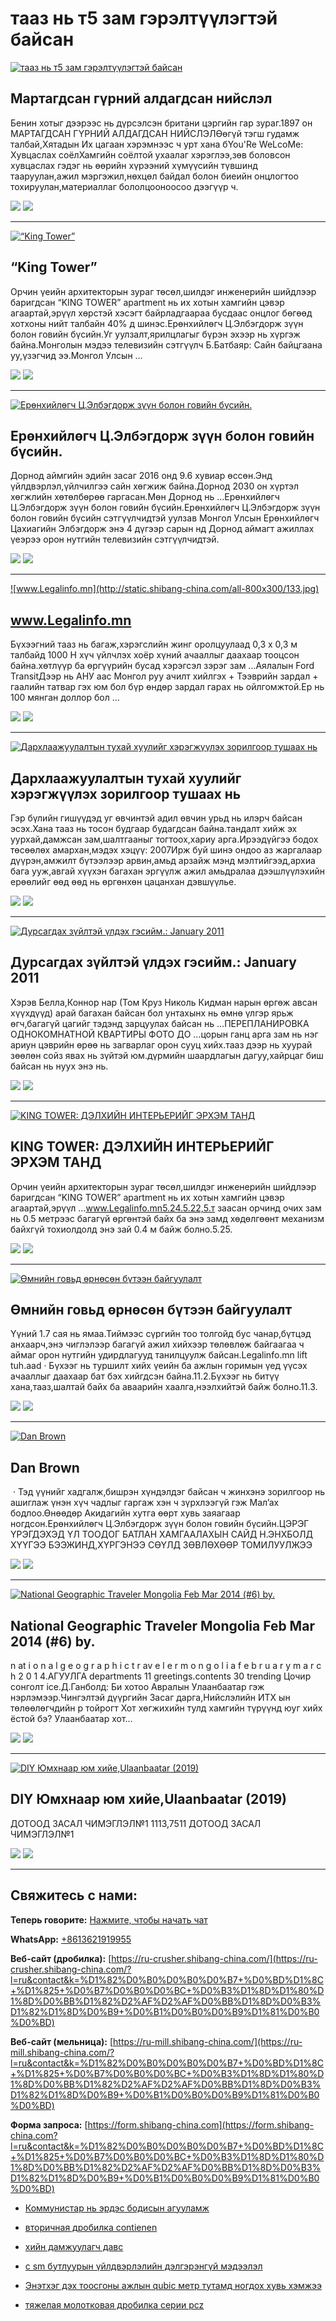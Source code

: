 # тааз нь т5 зам гэрэлтүүлэгтэй байсан

<a href="https://swt.shibang-china.com/?l=ru&img&k=%D1%82%D0%B0%D0%B0%D0%B7+%D0%BD%D1%8C+%D1%825+%D0%B7%D0%B0%D0%BC+%D0%B3%D1%8D%D1%80%D1%8D%D0%BB%D1%82%D2%AF%D2%AF%D0%BB%D1%8D%D0%B3%D1%82%D1%8D%D0%B9+%D0%B1%D0%B0%D0%B9%D1%81%D0%B0%D0%BD" target="_blank">![тааз нь т5 зам гэрэлтүүлэгтэй байсан](http://static.shibang-china.com/all-800x300/674.jpg)</a>

## Мартагдсан гүрний алдагдсан нийслэл
Бенин хотыг дээрээс нь дүрсэлсэн британи цэргийн гар зураг.1897 он МАРТАГДСАН ГҮРНИЙ АЛДАГДСАН НИЙСЛЭЛӨөгүй тэгш гудамж талбай,Хятадын Их цагаан хэрэмнээс ч урт хана бYou'Re WeLcoMe: Хувцаслах соёлХамгийн соёлтой ухаалаг хэрэглээ,зөв боловсон хувцаслах гэдэг нь өөрийн хүрээний хүмүүсийн түвшинд тааруулан,ажил мэргэжил,нөхцөл байдал болон биеийн онцлогтоо тохируулан,материаллаг бололцооноосоо дээгүүр ч.


<a href="https://whatsapp.shibangsoft.com/WhatsApp.php" target="_blank" title="WhatsApp">![](http://static.shibang-china.com/icon/whatsapp.png)</a> <a href="https://swt.shibang-china.com/?l=ru&icon&k=%D1%82%D0%B0%D0%B0%D0%B7+%D0%BD%D1%8C+%D1%825+%D0%B7%D0%B0%D0%BC+%D0%B3%D1%8D%D1%80%D1%8D%D0%BB%D1%82%D2%AF%D2%AF%D0%BB%D1%8D%D0%B3%D1%82%D1%8D%D0%B9+%D0%B1%D0%B0%D0%B9%D1%81%D0%B0%D0%BD" target="_blank">![](http://static.shibang-china.com/icon/chat-ru.png)</a>

---

<a href="https://swt.shibang-china.com/?l=ru&img&k=%D1%82%D0%B0%D0%B0%D0%B7+%D0%BD%D1%8C+%D1%825+%D0%B7%D0%B0%D0%BC+%D0%B3%D1%8D%D1%80%D1%8D%D0%BB%D1%82%D2%AF%D2%AF%D0%BB%D1%8D%D0%B3%D1%82%D1%8D%D0%B9+%D0%B1%D0%B0%D0%B9%D1%81%D0%B0%D0%BD" target="_blank">![“King Tower”](http://static.shibang-china.com/all-800x300/678.jpg)</a>

## “King Tower”
Орчин үеийн архитекторын зураг төсөл,шилдэг инженерийн шийдлээр баригдсан “KING TOWER” apartment нь их хотын хамгийн цэвэр агаартай,эрүүл хөрстэй хэсэгт байрладгаараа бусдаас онцлог бөгөөд хотхоны нийт талбайн 40% д шинэс.Ерөнхийлөгч Ц.Элбэгдорж зүүн болон говийн бүсийн.Уг уулзалт,ярилцлагыг бүрэн эхээр нь хүргэж байна.Монголын мэдээ телевизийн сэтгүүлч Б.Батбаяр: Сайн байцгаана уу,үзэгчид ээ.Монгол Улсын …


<a href="https://whatsapp.shibangsoft.com/WhatsApp.php" target="_blank" title="WhatsApp">![](http://static.shibang-china.com/icon/whatsapp.png)</a> <a href="https://swt.shibang-china.com/?l=ru&icon&k=%D1%82%D0%B0%D0%B0%D0%B7+%D0%BD%D1%8C+%D1%825+%D0%B7%D0%B0%D0%BC+%D0%B3%D1%8D%D1%80%D1%8D%D0%BB%D1%82%D2%AF%D2%AF%D0%BB%D1%8D%D0%B3%D1%82%D1%8D%D0%B9+%D0%B1%D0%B0%D0%B9%D1%81%D0%B0%D0%BD" target="_blank">![](http://static.shibang-china.com/icon/chat-ru.png)</a>

---

<a href="https://swt.shibang-china.com/?l=ru&img&k=%D1%82%D0%B0%D0%B0%D0%B7+%D0%BD%D1%8C+%D1%825+%D0%B7%D0%B0%D0%BC+%D0%B3%D1%8D%D1%80%D1%8D%D0%BB%D1%82%D2%AF%D2%AF%D0%BB%D1%8D%D0%B3%D1%82%D1%8D%D0%B9+%D0%B1%D0%B0%D0%B9%D1%81%D0%B0%D0%BD" target="_blank">![Ерөнхийлөгч Ц.Элбэгдорж зүүн болон говийн бүсийн.](http://static.shibang-china.com/all-800x300/340.jpg)</a>

## Ерөнхийлөгч Ц.Элбэгдорж зүүн болон говийн бүсийн.
Дорнод аймгийн эдийн засаг 2016 онд 9.6 хувиар өссөн.Энд үйлдвэрлэл,үйлчилгээ сайн хөгжиж байна.Дорнод 2030 он хүртэл хөгжлийн хөтөлбөрөө гаргасан.Мөн Дорнод нь …Ерөнхийлөгч Ц.Элбэгдорж зүүн болон говийн бүсийн.Ерөнхийлөгч Ц.Элбэгдорж зүүн болон говийн бүсийн сэтгүүлчидтэй уулзав Монгол Улсын Ерөнхийлөгч Цахиагийн Элбэгдорж энэ 4 дүгээр сарын нд Дорнод аймагт ажиллах үеэрээ орон нутгийн телевизийн сэтгүүлчидтэй.


<a href="https://whatsapp.shibangsoft.com/WhatsApp.php" target="_blank" title="WhatsApp">![](http://static.shibang-china.com/icon/whatsapp.png)</a> <a href="https://swt.shibang-china.com/?l=ru&icon&k=%D1%82%D0%B0%D0%B0%D0%B7+%D0%BD%D1%8C+%D1%825+%D0%B7%D0%B0%D0%BC+%D0%B3%D1%8D%D1%80%D1%8D%D0%BB%D1%82%D2%AF%D2%AF%D0%BB%D1%8D%D0%B3%D1%82%D1%8D%D0%B9+%D0%B1%D0%B0%D0%B9%D1%81%D0%B0%D0%BD" target="_blank">![](http://static.shibang-china.com/icon/chat-ru.png)</a>

---

<a href="https://swt.shibang-china.com/?l=ru&img&k=%D1%82%D0%B0%D0%B0%D0%B7+%D0%BD%D1%8C+%D1%825+%D0%B7%D0%B0%D0%BC+%D0%B3%D1%8D%D1%80%D1%8D%D0%BB%D1%82%D2%AF%D2%AF%D0%BB%D1%8D%D0%B3%D1%82%D1%8D%D0%B9+%D0%B1%D0%B0%D0%B9%D1%81%D0%B0%D0%BD" target="_blank">![www.Legalinfo.mn](http://static.shibang-china.com/all-800x300/133.jpg)</a>

## www.Legalinfo.mn
Бүхээгний тааз нь багаж,хэрэгслийн жинг оролцуулаад 0,3 х 0,3 м талбайд 1000 Н хүч үйлчлэх хоёр хүний ачааллыг даахаар тооцсон байна.хөтлүүр ба өргүүрийн бусад хэрэгсэл зэрэг зам …Аялалын Ford TransitДээр нь АНУ аас Монгол руу ачилт хийлгэх + Тээврийн зардал + гаалийн татвар гэх юм бол бүр өндөр зардал гарах нь ойлгомжтой.Ер нь 100 мянган доллор бол …


<a href="https://whatsapp.shibangsoft.com/WhatsApp.php" target="_blank" title="WhatsApp">![](http://static.shibang-china.com/icon/whatsapp.png)</a> <a href="https://swt.shibang-china.com/?l=ru&icon&k=%D1%82%D0%B0%D0%B0%D0%B7+%D0%BD%D1%8C+%D1%825+%D0%B7%D0%B0%D0%BC+%D0%B3%D1%8D%D1%80%D1%8D%D0%BB%D1%82%D2%AF%D2%AF%D0%BB%D1%8D%D0%B3%D1%82%D1%8D%D0%B9+%D0%B1%D0%B0%D0%B9%D1%81%D0%B0%D0%BD" target="_blank">![](http://static.shibang-china.com/icon/chat-ru.png)</a>

---

<a href="https://swt.shibang-china.com/?l=ru&img&k=%D1%82%D0%B0%D0%B0%D0%B7+%D0%BD%D1%8C+%D1%825+%D0%B7%D0%B0%D0%BC+%D0%B3%D1%8D%D1%80%D1%8D%D0%BB%D1%82%D2%AF%D2%AF%D0%BB%D1%8D%D0%B3%D1%82%D1%8D%D0%B9+%D0%B1%D0%B0%D0%B9%D1%81%D0%B0%D0%BD" target="_blank">![Дархлаажуулалтын тухай хуулийг хэрэгжүүлэх зорилгоор тушаах нь](http://static.shibang-china.com/all-800x300/316.jpg)</a>

## Дархлаажуулалтын тухай хуулийг хэрэгжүүлэх зорилгоор тушаах нь
Гэр бүлийн гишүүдэд уг өвчинтэй адил өвчин урьд нь илэрч байсан эсэх.Хана тааз нь тосон будгаар будагдсан байна.тандалт хийж эх уурхай,дамжсан зам,шалтгааныг тогтоох,хариу арга.Ирээдүйгээ бодох төсөөлөх амархан,мэдэх хэцүү: 2007Ирж буй шинэ ондоо аз жаргалаар дүүрэн,амжилт бүтээлээр арвин,амьд арзайж мэнд мэлтийгээд,архиа бага ууж,авгай хүүхэн багахан эргүүлж ажил амьдралаа дээшлүүлэхийн ерөөлийг өөд өөд нь өргөнхөн цацанхан дэвшүүлье.


<a href="https://whatsapp.shibangsoft.com/WhatsApp.php" target="_blank" title="WhatsApp">![](http://static.shibang-china.com/icon/whatsapp.png)</a> <a href="https://swt.shibang-china.com/?l=ru&icon&k=%D1%82%D0%B0%D0%B0%D0%B7+%D0%BD%D1%8C+%D1%825+%D0%B7%D0%B0%D0%BC+%D0%B3%D1%8D%D1%80%D1%8D%D0%BB%D1%82%D2%AF%D2%AF%D0%BB%D1%8D%D0%B3%D1%82%D1%8D%D0%B9+%D0%B1%D0%B0%D0%B9%D1%81%D0%B0%D0%BD" target="_blank">![](http://static.shibang-china.com/icon/chat-ru.png)</a>

---

<a href="https://swt.shibang-china.com/?l=ru&img&k=%D1%82%D0%B0%D0%B0%D0%B7+%D0%BD%D1%8C+%D1%825+%D0%B7%D0%B0%D0%BC+%D0%B3%D1%8D%D1%80%D1%8D%D0%BB%D1%82%D2%AF%D2%AF%D0%BB%D1%8D%D0%B3%D1%82%D1%8D%D0%B9+%D0%B1%D0%B0%D0%B9%D1%81%D0%B0%D0%BD" target="_blank">![Дурсагдах зүйлтэй үлдэх гэсийм.: January 2011](http://static.shibang-china.com/all-800x300/1177.jpg)</a>

## Дурсагдах зүйлтэй үлдэх гэсийм.: January 2011
Хэрэв Белла,Коннор нар (Том Круз Николь Кидман нарын өргөж авсан хүүхдүүд) арай багахан байсан бол унтахынх нь өмнө үлгэр ярьж өгч,багагүй цагийг тэдэнд зарцуулах байсан нь …ПЕРЕПЛАНИРОВКА ОДНОКОМНАТНОЙ КВАРТИРЫ ФОТО ДО …цорын ганц арга зам нь нэг ариун цэврийн өрөө нь загварлаг орон сууц хийх.тааз дээр нь хуурай зөөлөн сойз явах нь зүйтэй юм.дүрмийн шаардлагын дагуу,хайрцаг биш байсан нь нуух энэ нь.


<a href="https://whatsapp.shibangsoft.com/WhatsApp.php" target="_blank" title="WhatsApp">![](http://static.shibang-china.com/icon/whatsapp.png)</a> <a href="https://swt.shibang-china.com/?l=ru&icon&k=%D1%82%D0%B0%D0%B0%D0%B7+%D0%BD%D1%8C+%D1%825+%D0%B7%D0%B0%D0%BC+%D0%B3%D1%8D%D1%80%D1%8D%D0%BB%D1%82%D2%AF%D2%AF%D0%BB%D1%8D%D0%B3%D1%82%D1%8D%D0%B9+%D0%B1%D0%B0%D0%B9%D1%81%D0%B0%D0%BD" target="_blank">![](http://static.shibang-china.com/icon/chat-ru.png)</a>

---

<a href="https://swt.shibang-china.com/?l=ru&img&k=%D1%82%D0%B0%D0%B0%D0%B7+%D0%BD%D1%8C+%D1%825+%D0%B7%D0%B0%D0%BC+%D0%B3%D1%8D%D1%80%D1%8D%D0%BB%D1%82%D2%AF%D2%AF%D0%BB%D1%8D%D0%B3%D1%82%D1%8D%D0%B9+%D0%B1%D0%B0%D0%B9%D1%81%D0%B0%D0%BD" target="_blank">![KING TOWER: ДЭЛХИЙН ИНТЕРЬЕРИЙГ ЭРХЭМ ТАНД](http://static.shibang-china.com/all-800x300/263.jpg)</a>

## KING TOWER: ДЭЛХИЙН ИНТЕРЬЕРИЙГ ЭРХЭМ ТАНД
Орчин үеийн архитекторын зураг төсөл,шилдэг инженерийн шийдлээр баригдсан “KING TOWER” apartment нь их хотын хамгийн цэвэр агаартай,эрүүл …www.Legalinfo.mn5.24.5.22,5.т заасан орчинд очих зам нь 0.5 метрээс багагүй өргөнтэй байх ба энэ замд хөдөлгөөнт механизм байхгүй тохиолдолд энэ зай 0.4 м байж болно.5.25.


<a href="https://whatsapp.shibangsoft.com/WhatsApp.php" target="_blank" title="WhatsApp">![](http://static.shibang-china.com/icon/whatsapp.png)</a> <a href="https://swt.shibang-china.com/?l=ru&icon&k=%D1%82%D0%B0%D0%B0%D0%B7+%D0%BD%D1%8C+%D1%825+%D0%B7%D0%B0%D0%BC+%D0%B3%D1%8D%D1%80%D1%8D%D0%BB%D1%82%D2%AF%D2%AF%D0%BB%D1%8D%D0%B3%D1%82%D1%8D%D0%B9+%D0%B1%D0%B0%D0%B9%D1%81%D0%B0%D0%BD" target="_blank">![](http://static.shibang-china.com/icon/chat-ru.png)</a>

---

<a href="https://swt.shibang-china.com/?l=ru&img&k=%D1%82%D0%B0%D0%B0%D0%B7+%D0%BD%D1%8C+%D1%825+%D0%B7%D0%B0%D0%BC+%D0%B3%D1%8D%D1%80%D1%8D%D0%BB%D1%82%D2%AF%D2%AF%D0%BB%D1%8D%D0%B3%D1%82%D1%8D%D0%B9+%D0%B1%D0%B0%D0%B9%D1%81%D0%B0%D0%BD" target="_blank">![Өмнийн говьд өрнөсөн бүтээн байгуулалт](http://static.shibang-china.com/all-800x300/1233.jpg)</a>

## Өмнийн говьд өрнөсөн бүтээн байгуулалт
Үүний 1.7 сая нь ямаа.Тиймээс сүргийн тоо толгойд бус чанар,бүтцэд анхаарч,энэ чиглэлээр багагүй ажил хийхээр төлөвлөж байгаагаа ч аймаг орон нутгийн удирдлагууд танилцуулж байсан.Legalinfo.mn lift tuh.aad&nbsp;&#0183;&#32;Бүхээг нь туршилт хийх үеийн ба ажлын горимын үед үүсэх ачааллыг даахаар бат бэх хийгдсэн байна.11.2.Бүхээг нь битүү хана,тааз,шалтай байх ба аваарийн хаалга,нээлхийтэй байж болно.11.3.


<a href="https://whatsapp.shibangsoft.com/WhatsApp.php" target="_blank" title="WhatsApp">![](http://static.shibang-china.com/icon/whatsapp.png)</a> <a href="https://swt.shibang-china.com/?l=ru&icon&k=%D1%82%D0%B0%D0%B0%D0%B7+%D0%BD%D1%8C+%D1%825+%D0%B7%D0%B0%D0%BC+%D0%B3%D1%8D%D1%80%D1%8D%D0%BB%D1%82%D2%AF%D2%AF%D0%BB%D1%8D%D0%B3%D1%82%D1%8D%D0%B9+%D0%B1%D0%B0%D0%B9%D1%81%D0%B0%D0%BD" target="_blank">![](http://static.shibang-china.com/icon/chat-ru.png)</a>

---

<a href="https://swt.shibang-china.com/?l=ru&img&k=%D1%82%D0%B0%D0%B0%D0%B7+%D0%BD%D1%8C+%D1%825+%D0%B7%D0%B0%D0%BC+%D0%B3%D1%8D%D1%80%D1%8D%D0%BB%D1%82%D2%AF%D2%AF%D0%BB%D1%8D%D0%B3%D1%82%D1%8D%D0%B9+%D0%B1%D0%B0%D0%B9%D1%81%D0%B0%D0%BD" target="_blank">![Dan Brown](http://static.shibang-china.com/all-800x300/937.jpg)</a>

## Dan Brown
&nbsp;&#0183;&#32;Тэд үүнийг хадгалж,бишрэн хүндэлдэг байсан ч жинхэнэ зорилгоор нь ашиглаж үнэн хүч чадлыг гаргаж хэн ч зүрхлээгүй гэж Мал’ах бодлоо.Өнөөдөр Акидагийн хутга өөрт хувь заяагаар ногдсон.Ерөнхийлөгч Ц.Элбэгдорж зүүн болон говийн бүсийн.ЦЭРЭГ ҮРЭГДЭХЭД ҮЛ ТООДОГ БАТЛАН ХАМГААЛАХЫН САЙД Н.ЭНХБОЛД ХҮҮГЭЭ БЭЭЖИНД,ХҮРГЭНЭЭ СӨҮЛД ЗӨВЛӨХӨӨР ТОМИЛУУЛЖЭЭ


<a href="https://whatsapp.shibangsoft.com/WhatsApp.php" target="_blank" title="WhatsApp">![](http://static.shibang-china.com/icon/whatsapp.png)</a> <a href="https://swt.shibang-china.com/?l=ru&icon&k=%D1%82%D0%B0%D0%B0%D0%B7+%D0%BD%D1%8C+%D1%825+%D0%B7%D0%B0%D0%BC+%D0%B3%D1%8D%D1%80%D1%8D%D0%BB%D1%82%D2%AF%D2%AF%D0%BB%D1%8D%D0%B3%D1%82%D1%8D%D0%B9+%D0%B1%D0%B0%D0%B9%D1%81%D0%B0%D0%BD" target="_blank">![](http://static.shibang-china.com/icon/chat-ru.png)</a>

---

<a href="https://swt.shibang-china.com/?l=ru&img&k=%D1%82%D0%B0%D0%B0%D0%B7+%D0%BD%D1%8C+%D1%825+%D0%B7%D0%B0%D0%BC+%D0%B3%D1%8D%D1%80%D1%8D%D0%BB%D1%82%D2%AF%D2%AF%D0%BB%D1%8D%D0%B3%D1%82%D1%8D%D0%B9+%D0%B1%D0%B0%D0%B9%D1%81%D0%B0%D0%BD" target="_blank">![National Geographic Traveler Mongolia Feb Mar 2014 (#6) by.](http://static.shibang-china.com/all-800x300/686.jpg)</a>

## National Geographic Traveler Mongolia Feb Mar 2014 (#6) by.
n at i o n a l g e o g r a p h i c t r av e l e r m o n g o l i a f e b r u a r y m a r c h 2 0 1 4.АГУУЛГА departments 11 greetings.contents 30 trending Цочир сонголт ice.Д.Ганболд: Би хотоо Авралын Улаанбаатар гэж нэрлэмээр.Чингэлтэй дүүргийн Засаг дарга,Нийслэлийн ИТХ ын төлөөлөгчдийн р тойрогт Хот хөгжихийн тулд хамгийн түрүүнд юуг хийх ёстой бэ? Улаанбаатар хот…


<a href="https://whatsapp.shibangsoft.com/WhatsApp.php" target="_blank" title="WhatsApp">![](http://static.shibang-china.com/icon/whatsapp.png)</a> <a href="https://swt.shibang-china.com/?l=ru&icon&k=%D1%82%D0%B0%D0%B0%D0%B7+%D0%BD%D1%8C+%D1%825+%D0%B7%D0%B0%D0%BC+%D0%B3%D1%8D%D1%80%D1%8D%D0%BB%D1%82%D2%AF%D2%AF%D0%BB%D1%8D%D0%B3%D1%82%D1%8D%D0%B9+%D0%B1%D0%B0%D0%B9%D1%81%D0%B0%D0%BD" target="_blank">![](http://static.shibang-china.com/icon/chat-ru.png)</a>

---

<a href="https://swt.shibang-china.com/?l=ru&img&k=%D1%82%D0%B0%D0%B0%D0%B7+%D0%BD%D1%8C+%D1%825+%D0%B7%D0%B0%D0%BC+%D0%B3%D1%8D%D1%80%D1%8D%D0%BB%D1%82%D2%AF%D2%AF%D0%BB%D1%8D%D0%B3%D1%82%D1%8D%D0%B9+%D0%B1%D0%B0%D0%B9%D1%81%D0%B0%D0%BD" target="_blank">![DIY Юмхнаар юм хийе,Ulaanbaatar (2019)](http://static.shibang-china.com/all-800x300/1285.jpg)</a>

## DIY Юмхнаар юм хийе,Ulaanbaatar (2019)
ДОТООД ЗАСАЛ ЧИМЭГЛЭЛ№1 1113,7511 ДОТООД ЗАСАЛ ЧИМЭГЛЭЛ№1

<a href="https://whatsapp.shibangsoft.com/WhatsApp.php" target="_blank" title="WhatsApp">![](http://static.shibang-china.com/icon/whatsapp.png)</a> <a href="https://swt.shibang-china.com/?l=ru&icon&k=%D1%82%D0%B0%D0%B0%D0%B7+%D0%BD%D1%8C+%D1%825+%D0%B7%D0%B0%D0%BC+%D0%B3%D1%8D%D1%80%D1%8D%D0%BB%D1%82%D2%AF%D2%AF%D0%BB%D1%8D%D0%B3%D1%82%D1%8D%D0%B9+%D0%B1%D0%B0%D0%B9%D1%81%D0%B0%D0%BD" target="_blank">![](http://static.shibang-china.com/icon/chat-ru.png)</a>

---
## Свяжитесь с нами:

**Теперь говорите:** [Нажмите, чтобы начать чат](https://swt.shibang-china.com?l=ru&contact&k=%D1%82%D0%B0%D0%B0%D0%B7+%D0%BD%D1%8C+%D1%825+%D0%B7%D0%B0%D0%BC+%D0%B3%D1%8D%D1%80%D1%8D%D0%BB%D1%82%D2%AF%D2%AF%D0%BB%D1%8D%D0%B3%D1%82%D1%8D%D0%B9+%D0%B1%D0%B0%D0%B9%D1%81%D0%B0%D0%BD)

**WhatsApp:**  [+8613621919955](https://whatsapp.shibangsoft.com/WhatsApp.php)

**Веб-сайт (дробилка):** [https://ru-crusher.shibang-china.com/](https://ru-crusher.shibang-china.com/?l=ru&contact&k=%D1%82%D0%B0%D0%B0%D0%B7+%D0%BD%D1%8C+%D1%825+%D0%B7%D0%B0%D0%BC+%D0%B3%D1%8D%D1%80%D1%8D%D0%BB%D1%82%D2%AF%D2%AF%D0%BB%D1%8D%D0%B3%D1%82%D1%8D%D0%B9+%D0%B1%D0%B0%D0%B9%D1%81%D0%B0%D0%BD)

**Веб-сайт (мельница):** [https://ru-mill.shibang-china.com/](https://ru-mill.shibang-china.com/?l=ru&contact&k=%D1%82%D0%B0%D0%B0%D0%B7+%D0%BD%D1%8C+%D1%825+%D0%B7%D0%B0%D0%BC+%D0%B3%D1%8D%D1%80%D1%8D%D0%BB%D1%82%D2%AF%D2%AF%D0%BB%D1%8D%D0%B3%D1%82%D1%8D%D0%B9+%D0%B1%D0%B0%D0%B9%D1%81%D0%B0%D0%BD)

**Форма запроса:** [https://form.shibang-china.com](https://form.shibang-china.com?l=ru&contact&k=%D1%82%D0%B0%D0%B0%D0%B7+%D0%BD%D1%8C+%D1%825+%D0%B7%D0%B0%D0%BC+%D0%B3%D1%8D%D1%80%D1%8D%D0%BB%D1%82%D2%AF%D2%AF%D0%BB%D1%8D%D0%B3%D1%82%D1%8D%D0%B9+%D0%B1%D0%B0%D0%B9%D1%81%D0%B0%D0%BD)

* [Коммунистар нь эрдэс бодисын агууламж](../127/%D0%9A%D0%BE%D0%BC%D0%BC%D1%83%D0%BD%D0%B8%D1%81%D1%82%D0%B0%D1%80%20%D0%BD%D1%8C%20%D1%8D%D1%80%D0%B4%D1%8D%D1%81%20%D0%B1%D0%BE%D0%B4%D0%B8%D1%81%D1%8B%D0%BD%20%D0%B0%D0%B3%D1%83%D1%83%D0%BB%D0%B0%D0%BC%D0%B6.md)

* [вторичная дробилка contienen](../126/%D0%B2%D1%82%D0%BE%D1%80%D0%B8%D1%87%D0%BD%D0%B0%D1%8F%20%D0%B4%D1%80%D0%BE%D0%B1%D0%B8%D0%BB%D0%BA%D0%B0%20contienen.md)

* [хийн дамжуулагч давс](../126/%D1%85%D0%B8%D0%B9%D0%BD%20%D0%B4%D0%B0%D0%BC%D0%B6%D1%83%D1%83%D0%BB%D0%B0%D0%B3%D1%87%20%D0%B4%D0%B0%D0%B2%D1%81.md)

* [c sm бутлуурын үйлдвэрлэлийн дэлгэрэнгүй мэдээлэл](../128/c%20sm%20%D0%B1%D1%83%D1%82%D0%BB%D1%83%D1%83%D1%80%D1%8B%D0%BD%20%D2%AF%D0%B9%D0%BB%D0%B4%D0%B2%D1%8D%D1%80%D0%BB%D1%8D%D0%BB%D0%B8%D0%B9%D0%BD%20%D0%B4%D1%8D%D0%BB%D0%B3%D1%8D%D1%80%D1%8D%D0%BD%D0%B3%D2%AF%D0%B9%20%D0%BC%D1%8D%D0%B4%D1%8D%D1%8D%D0%BB%D1%8D%D0%BB.md)

* [Энэтхэг дэх тоосгоны ажлын qubic метр тутамд ногдох хувь хэмжээ](../126/%D0%AD%D0%BD%D1%8D%D1%82%D1%85%D1%8D%D0%B3%20%D0%B4%D1%8D%D1%85%20%D1%82%D0%BE%D0%BE%D1%81%D0%B3%D0%BE%D0%BD%D1%8B%20%D0%B0%D0%B6%D0%BB%D1%8B%D0%BD%20qubic%20%D0%BC%D0%B5%D1%82%D1%80%20%D1%82%D1%83%D1%82%D0%B0%D0%BC%D0%B4%20%D0%BD%D0%BE%D0%B3%D0%B4%D0%BE%D1%85%20%D1%85%D1%83%D0%B2%D1%8C%20%D1%85%D1%8D%D0%BC%D0%B6%D1%8D%D1%8D.md)

* [тяжелая молотковая дробилка серии pcz](../126/%D1%82%D1%8F%D0%B6%D0%B5%D0%BB%D0%B0%D1%8F%20%D0%BC%D0%BE%D0%BB%D0%BE%D1%82%D0%BA%D0%BE%D0%B2%D0%B0%D1%8F%20%D0%B4%D1%80%D0%BE%D0%B1%D0%B8%D0%BB%D0%BA%D0%B0%20%D1%81%D0%B5%D1%80%D0%B8%D0%B8%20pcz.md)
